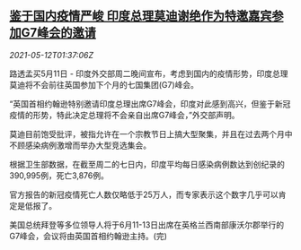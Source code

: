 <!--1620784862000-->
[鉴于国内疫情严峻 印度总理莫迪谢绝作为特邀嘉宾参加G7峰会的邀请](https://cn.reuters.com/article/india-modi-g7-summit-0511-tues-idCNKBS2CT04K)
------

<div><i>2021-05-12T01:37:06Z</i></div><p>路透孟买5月11日 - 印度外交部周二晚间宣布，考虑到国内的疫情形势，印度总理莫迪将不会前往英国参加下个月的七国集团(G7)峰会。</p><p>“英国首相约翰逊特别邀请印度总理出席G7峰会，印度对此感到高兴，但鉴于新冠疫情的形势，特此决定总理将不会亲自出席G7峰会，”外交部声明。</p><p>莫迪目前饱受批评，被指允许在一个宗教节日上搞大型聚集，并且在过去两个月中不顾感染病例激增而举办大型竞选集会。</p><p>根据卫生部数据，在截至周二的七日内，印度平均每日感染病例数达到创纪录的390,995例，死亡3,876例。</p><p>官方报告的新冠疫情死亡人数仅略低于25万人，而专家表示这个数字几乎可以肯定是低报了。</p><p>美国总统拜登等多位领导人将于6月11-13日出席在英格兰西南部康沃尔郡举行的G7峰会，会议将由英国首相约翰逊主持。(完)</p>
